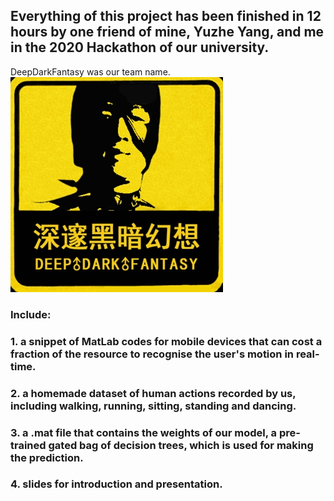 
## Everything of this project has been finished in 12 hours by one friend of mine, Yuzhe Yang, and me in the 2020 Hackathon of our university.

DeepDarkFantasy was our team name.
![alt text](https://github.com/SylvanLiu/CampusHack20_DeepDarkFantasy/blob/master/DeepDarkFantasy.jpg)

### Include:
### 1. a snippet of MatLab codes for mobile devices that can cost a fraction of the resource to recognise the user's motion in real-time.
### 2. a homemade dataset of human actions recorded by us, including walking, running, sitting, standing and dancing.
### 3. a .mat file that contains the weights of our model, a pre-trained gated bag of decision trees, which is used for making the prediction.
### 4. slides for introduction and presentation.
